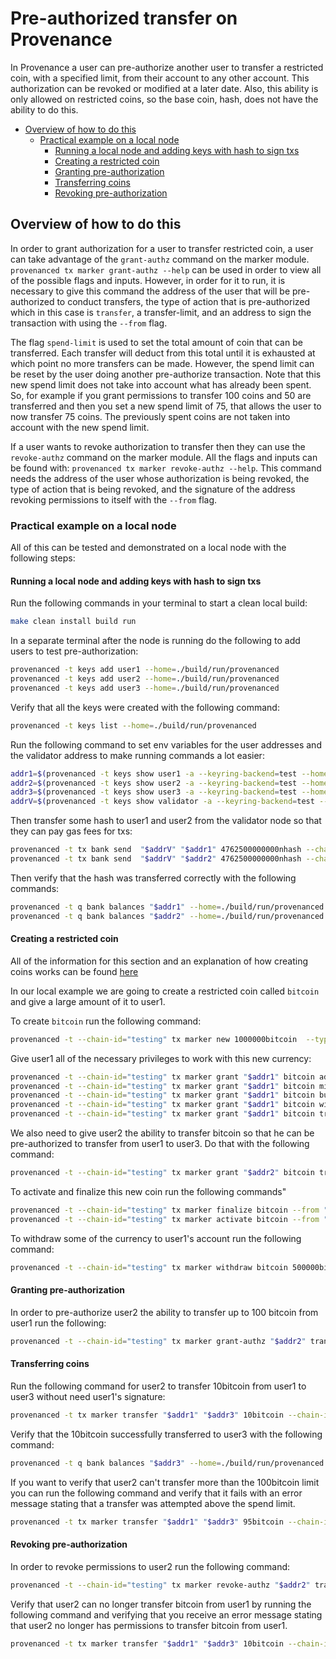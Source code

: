 # Pre-authorized transfer on Provenance

In Provenance a user can pre-authorize another user to transfer a restricted coin, with a specified limit, from their account to any other account.  This authorization can be revoked or modified at a later date.  Also, this ability is only allowed on restricted coins, so the base coin, hash, does not have the ability to do this.

<!-- TOC 2 4 -->
  - [Overview of how to do this](#overview-of-how-to-do-this)
    - [Practical example on a local node](#practical-example-on-a-local-node)
      - [Running a local node and adding keys with hash to sign txs](#running-a-local-node-and-adding-keys-with-hash-to-sign-txs)
      - [Creating a restricted coin](#creating-a-restricted-coin)
      - [Granting pre-authorization](#granting-pre-authorization)
      - [Transferring coins](#transferring-coins)
      - [Revoking pre-authorization](#revoking-pre-authorization)

## Overview of how to do this
In order to grant authorization for a user to transfer restricted coin, a user can take advantage of the `grant-authz` command on the marker module.  `provenanced tx marker grant-authz --help` can be used in order to view all of the possible flags and inputs.  However, in order for it to run, it is necessary to give this command the address of the user that will be pre-authorized to conduct transfers, the type of action that is pre-authorized which in this case is `transfer`, a transfer-limit, and an address to sign the transaction with using the `--from` flag.

The flag `spend-limit` is used to set the total amount of coin that can be transferred.  Each transfer will deduct from this total until it is exhausted at which point no more transfers can be made. However, the spend limit can be reset by the user doing another pre-authorize transaction.  Note that this new spend limit does not take into account what has already been spent.  So, for example if you grant permissions to transfer 100 coins and 50 are transferred and then you set a new spend limit of 75, that allows the user to now transfer 75 coins.  The previously spent coins are not taken into account with the new spend limit. 

If a user wants to revoke authorization to transfer then they can use the `revoke-authz` command on the marker module.  All the flags and inputs can be found with: `provenanced tx marker revoke-authz --help`.  This command needs the address of the user whose authorization is being revoked, the type of action that is being revoked, and the signature of the address revoking permissions to itself with the `--from` flag.

### Practical example on a local node

All of this can be tested and demonstrated on a local node with the following steps:

#### Running a local node and adding keys with hash to sign txs

Run the following commands in your terminal to start a clean local build:

```bash 
make clean install build run
```

In a separate terminal after the node is running do the following to add users to test pre-authorization:
```bash
provenanced -t keys add user1 --home=./build/run/provenanced
provenanced -t keys add user2 --home=./build/run/provenanced
provenanced -t keys add user3 --home=./build/run/provenanced
```

Verify that all the keys were created with the following command:
```bash
provenanced -t keys list --home=./build/run/provenanced
```

Run the following command to set env variables for the user addresses and the validator address to make running commands a lot easier:
```bash
addr1=$(provenanced -t keys show user1 -a --keyring-backend=test --home=./build/run/provenanced)
addr2=$(provenanced -t keys show user2 -a --keyring-backend=test --home=./build/run/provenanced)
addr3=$(provenanced -t keys show user3 -a --keyring-backend=test --home=./build/run/provenanced)
addrV=$(provenanced -t keys show validator -a --keyring-backend=test --home=./build/run/provenanced)
```

Then transfer some hash to user1 and user2 from the validator node so that they can pay gas fees for txs:

```bash
provenanced -t tx bank send  "$addrV" "$addr1" 4762500000000nhash --chain-id="testing" --node tcp://localhost:26657 --yes --keyring-backend=test  --home=./build/run/provenanced --gas-prices="1905nhash" --gas=auto --gas-adjustment=1.5 --yes
provenanced -t tx bank send  "$addrV" "$addr2" 4762500000000nhash --chain-id="testing" --node tcp://localhost:26657 --yes --keyring-backend=test  --home=./build/run/provenanced --gas-prices="1905nhash" --gas=auto --gas-adjustment=1.5 --yes
```

Then verify that the hash was transferred correctly with the following commands:

```bash
provenanced -t q bank balances "$addr1" --home=./build/run/provenanced
provenanced -t q bank balances "$addr2" --home=./build/run/provenanced
```

#### Creating a restricted coin
All of the information for this section and an explanation of how creating coins works can be found [here](https://docs.provenance.io/blockchain/basics/stablecoin)

In our local example we are going to create a restricted coin called `bitcoin` and give a large amount of it to user1.

To create `bitcoin` run the following command:
```bash
provenanced -t --chain-id="testing" tx marker new 1000000bitcoin  --type RESTRICTED --from "$addr1" --gas-prices="1905nhash" --gas=auto --gas-adjustment=1.5 --yes --home=./build/run/provenanced
```

Give user1 all of the necessary privileges to work with this new currency:
```bash
provenanced -t --chain-id="testing" tx marker grant "$addr1" bitcoin admin --from "$addr1" --gas-prices="1905nhash" --gas=auto --gas-adjustment=1.5 --yes --home=./build/run/provenanced
provenanced -t --chain-id="testing" tx marker grant "$addr1" bitcoin mint --from "$addr1" --gas-prices="1905nhash" --gas=auto --gas-adjustment=1.5 --yes --home=./build/run/provenanced
provenanced -t --chain-id="testing" tx marker grant "$addr1" bitcoin burn --from "$addr1" --gas-prices="1905nhash" --gas=auto --gas-adjustment=1.5 --yes --home=./build/run/provenanced
provenanced -t --chain-id="testing" tx marker grant "$addr1" bitcoin withdraw --from "$addr1" --gas-prices="1905nhash" --gas=auto --gas-adjustment=1.5 --yes --home=./build/run/provenanced
provenanced -t --chain-id="testing" tx marker grant "$addr1" bitcoin transfer --from "$addr1" --gas-prices="1905nhash" --gas=auto --gas-adjustment=1.5 --yes --home=./build/run/provenanced
```

We also need to give user2 the ability to transfer bitcoin so that he can be pre-authorized to transfer from user1 to user3.  Do that with the following command:
```bash
provenanced -t --chain-id="testing" tx marker grant "$addr2" bitcoin transfer --from "$addr1" --gas-prices="1905nhash" --gas=auto --gas-adjustment=1.5 --yes --home=./build/run/provenanced
```

To activate and finalize this new coin run the following commands"
```bash
provenanced -t --chain-id="testing" tx marker finalize bitcoin --from "$addr1" --gas-prices="1905nhash" --gas=auto --gas-adjustment=1.5 --yes --home=./build/run/provenanced
provenanced -t --chain-id="testing" tx marker activate bitcoin --from "$addr1" --gas-prices="1905nhash" --gas=auto --gas-adjustment=1.5 --yes --home=./build/run/provenanced
```

To withdraw some of the currency to user1's account run the following command:

```bash
provenanced -t --chain-id="testing" tx marker withdraw bitcoin 500000bitcoin "$addr1" --from "$addr1" --gas-prices="1905nhash" --gas=auto --gas-adjustment=1.5 --yes --home=./build/run/provenanced
```

#### Granting pre-authorization
In order to pre-authorize user2 the ability to transfer up to 100 bitcoin from user1 run the following:

```bash
provenanced -t --chain-id="testing" tx marker grant-authz "$addr2" transfer --transfer-limit=100bitcoin --home=./build/run/provenanced --from "$addr1" --gas-prices="1905nhash" --gas=auto --gas-adjustment=1.5 --yes
```

#### Transferring coins
Run the following command for user2 to transfer 10bitcoin from user1 to user3 without need user1's signature:

```bash
provenanced -t tx marker transfer "$addr1" "$addr3" 10bitcoin --chain-id="testing" --home=./build/run/provenanced --from "$addr2" --gas-prices="1905nhash" --gas=auto --gas-adjustment=1.5 --yes
```

Verify that the 10bitcoin successfully transferred to user3 with the following command:
```bash
provenanced -t q bank balances "$addr3" --home=./build/run/provenanced
```

If you want to verify that user2 can't transfer more than the 100bitcoin limit you can run the following command and verify that it fails with an error message stating that a transfer was attempted above the spend limit.
```bash
provenanced -t tx marker transfer "$addr1" "$addr3" 95bitcoin --chain-id="testing" --home=./build/run/provenanced --from "$addr2" --gas-prices="1905nhash" --gas=auto --gas-adjustment=1.5 --yes
```

#### Revoking pre-authorization
In order to revoke permissions to user2 run the following command:
```bash
provenanced -t --chain-id="testing" tx marker revoke-authz "$addr2" transfer --home=./build/run/provenanced --from "$addr1" --gas-prices="1905nhash" --gas=auto --gas-adjustment=1.5 --yes
```

Verify that user2 can no longer transfer bitcoin from user1 by running the following command and verifying that you receive an error message stating that user2 no longer has permissions to transfer bitcoin from user1.
```bash
provenanced -t tx marker transfer "$addr1" "$addr3" 10bitcoin --chain-id="testing" --home=./build/run/provenanced --from "$addr2" --gas-prices="1905nhash" --gas=auto --gas-adjustment=1.5 --yes
```
